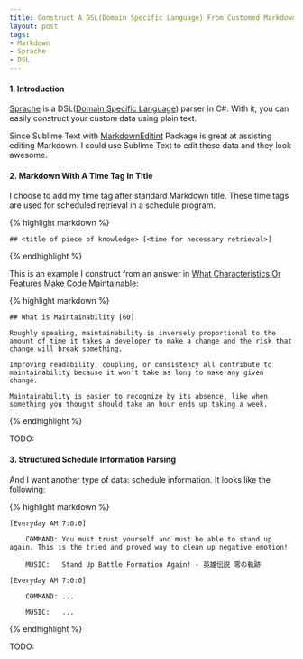 ```yaml
---
title: Construct A DSL(Domain Specific Language) From Customed Markdown and Parse It with Sprache
layout: post
tags:
- Markdown
- Sprache
- DSL
---
```


#### 1. Introduction

[Sprache] is a DSL([Domain Specific Language]) parser in C#.
With it, you can easily construct your custom data using plain text.

Since Sublime Text with [MarkdownEditint] Package is great at assisting editing Markdown. I could use Sublime Text to edit these data and they look awesome.


#### 2. Markdown With A Time Tag In Title

I choose to add my time tag after standard Markdown title. These time tags are used for scheduled retrieval in a schedule program.

{% highlight markdown %}

    ## <title of piece of knowledge> [<time for necessary retrieval>]

<paragraphs that follow after>

{% endhighlight %}

This is an example I construct from an answer in [What Characteristics Or Features Make Code Maintainable]:

{% highlight markdown %}

    ## What is Maintainability [60]

    Roughly speaking, maintainability is inversely proportional to the amount of time it takes a developer to make a change and the risk that change will break something.

    Improving readability, coupling, or consistency all contribute to maintainability because it won't take as long to make any given change.

    Maintainability is easier to recognize by its absence, like when something you thought should take an hour ends up taking a week.

{% endhighlight %}

TODO:

#### 3. Structured Schedule Information Parsing

And I want another type of data: schedule information. It looks like the following:

{% highlight markdown %}

    [Everyday AM 7:0:0]

        COMMAND: You must trust yourself and must be able to stand up again. This is the tried and proved way to clean up negative emotion!

        MUSIC:   Stand Up Battle Formation Again! - 英雄伝説 零の軌跡

    [Everyday AM 7:0:0]

        COMMAND: ...

        MUSIC:   ...

{% endhighlight %}

TODO:

[Sprache]: https://github.com/sprache/Sprache

[Domain Specific Language]: http://en.wikipedia.org/wiki/Domain-specific_language

[MarkdownEditint]: https://packagecontrol.io/packages/MarkdownEditing

[What Characteristics Or Features Make Code Maintainable]: http://programmers.what-characteristics-or-features-make-code-maintainable/questions/134855/what-characteristics-or-features-make-code-maintainable
